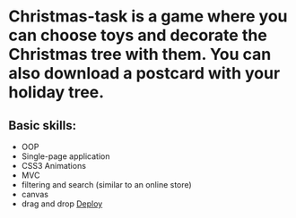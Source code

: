 # Сhristmas-task is a game where you can choose toys and decorate the Christmas tree with them. You can also download a postcard with your holiday tree.

## Basic skills:
 - OOP
 - Single-page application
 - CSS3 Animations
 - MVC
 - filtering and search (similar to an online store)
 - canvas
 - drag and drop
[Deploy](https://rolling-scopes-school.github.io/tonyaber-JSFE2021Q3/christmas-task/task/)
